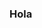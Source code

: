 ### Hola

<!--
**rolocradle/Rolocradle** is a ✨ _special_ ✨ repository because its `README.md` (this file) appears on your GitHub profile.

Here are some ideas to get you started:

###Trabajo de contador auditor en una empresa forestal
###no me gusta leer pero me estoy entrenando para que me guste
###soy novato
###quiero aprender programacion para cambiar el mundo !!!
